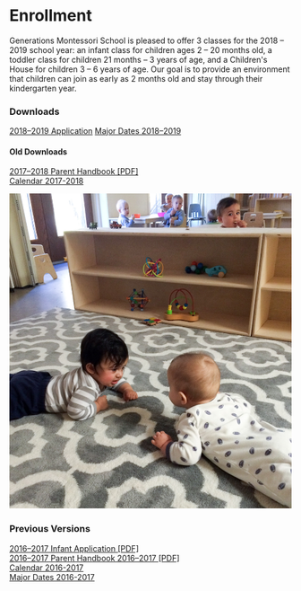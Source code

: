 # Enrollment

Generations Montessori School is pleased to offer 3 classes for the 2018 &ndash; 2019 school year: an infant class for children ages 2 &ndash; 20 months old, a toddler class for children 21 months &ndash; 3 years of age, and a Children's House for children 3 &ndash; 6 years of age. Our goal is to provide an environment that children can join as early as 2 months old and stay through their kindergarten year.


### Downloads

[2018&ndash;2019 Application](/docs/application2018.pdf)
[Major Dates 2018&ndash;2019](/docs/majordates2018-2019.pdf)

#### Old Downloads

[2017&ndash;2018 Parent Handbook [PDF]](/docs/handbook2017.pdf)  
[Calendar 2017-2018](/docs/calendar2017.pdf)  

<img class="mainpic" src="/images/IMG_3946-carpet.jpg">

### Previous Versions

[2016&ndash;2017 Infant Application [PDF]](/docs/infantapplication.pdf)  
[2016&ndash;2017 Parent Handbook 2016&ndash;2017 [PDF]](/docs/parenthandbook2016.pdf)  
[Calendar 2016-2017](/docs/calendar2016-2017.pdf)  
[Major Dates 2016-2017](/docs/majordates2016-2017.pdf)  
